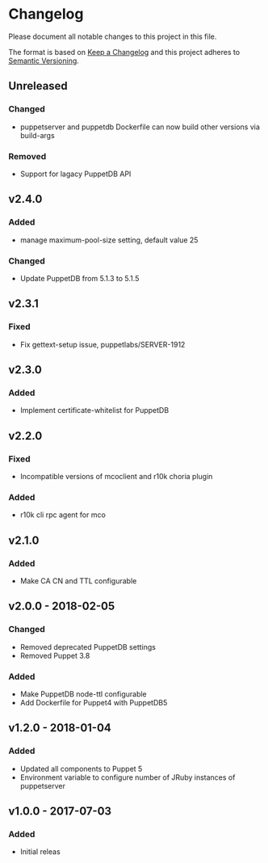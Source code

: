 # Changelog
Please document all notable changes to this project in this file.

The format is based on [Keep a Changelog](http://keepachangelog.com/)
and this project adheres to [Semantic Versioning](http://semver.org/).

## Unreleased
### Changed
- puppetserver and puppetdb Dockerfile can now build other versions via build-args

### Removed
- Support for lagacy PuppetDB API

## v2.4.0
### Added
- manage maximum-pool-size setting, default value 25

### Changed
- Update PuppetDB from 5.1.3 to 5.1.5

## v2.3.1
### Fixed
- Fix gettext-setup issue, puppetlabs/SERVER-1912

## v2.3.0
### Added
- Implement certificate-whitelist for PuppetDB

## v2.2.0
### Fixed
- Incompatible versions of mcoclient and r10k choria plugin

### Added
- r10k cli rpc agent for mco

## v2.1.0
### Added
- Make CA CN and TTL configurable

## v2.0.0 - 2018-02-05
### Changed
- Removed deprecated PuppetDB settings
- Removed Puppet 3.8

### Added
- Make PuppetDB node-ttl configurable
- Add Dockerfile for Puppet4 with PuppetDB5

## v1.2.0 - 2018-01-04
### Added
- Updated all components to Puppet 5
- Environment variable to configure number of JRuby instances of puppetserver

## v1.0.0 - 2017-07-03
### Added
- Initial releas
